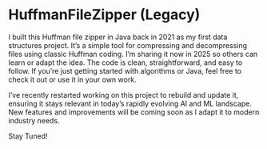 # HuffmanFileZipper (Legacy)

I built this Huffman file zipper in Java back in 2021 as my first data structures project. It’s a simple tool for compressing and decompressing files using classic Huffman coding. I’m sharing it now in 2025 so others can learn or adapt the idea. The code is clean, straightforward, and easy to follow. If you’re just getting started with algorithms or Java, feel free to check it out or use it in your own work.

I’ve recently restarted working on this project to rebuild and update it, ensuring it stays relevant in today’s rapidly evolving AI and ML landscape. New features and improvements will be coming soon as I adapt it to modern industry needs.

Stay Tuned!
